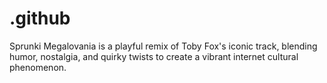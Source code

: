 # .github
Sprunki Megalovania is a playful remix of Toby Fox's iconic track, blending humor, nostalgia, and quirky twists to create a vibrant internet cultural phenomenon.
